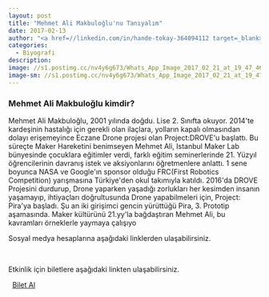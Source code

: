 ```yaml
---
layout: post
title: "Mehmet Ali Makbuloğlu'nu Tanıyalım"
date: 2017-02-13
author: "<a href=//linkedin.com/in/hande-tokay-364094112 target=_blank>Hande Tokay</a>"
categories:
  - Biyografi
description:
image: //s1.postimg.cc/nv4y6g673/Whats_App_Image_2017_02_21_at_19_47_46.jpg
image-sm: //s1.postimg.cc/nv4y6g673/Whats_App_Image_2017_02_21_at_19_47_46.jpg
---
```

### Mehmet Ali Makbuloğlu kimdir?

Mehmet Ali Makbuloğlu, 2001 yılında doğdu. Lise 2. Sınıfta okuyor. 2014'te kardeşinin hastalığı için gerekli olan ilaçlara, yolların kapalı olmasından dolayı erişemeyince Eczane Drone projesi olan Project:DROVE'u başlattı. Bu süreçte Maker Hareketini benimseyen Mehmet Ali, Istanbul Maker Lab bünyesinde çocuklara eğitimler verdi, farklı eğitim seminerlerinde 21. Yüzyıl öğrencilerinin davranış istek ve aksiyonlarını öğretmenlere anlattı. 1 sene boyunca NASA ve Google'ın sponsor olduğu FRC(First Robotics Competition) yarışmasına Türkiye'den okul takımıyla katıldı. 2016'da DROVE Projesini durdurup, Drone yaparken yaşadığı zorlukları her kesimden insanın yaşamayıp, ihtiyaçları doğrultusunda Drone yapabilmeleri için, Project: Pira'ya başladı. Şu an iki girişimci gencin yürüttüğü Pira, 3. Prototip aşamasında. Maker kültürünü 21.yy'la bağdaştıran Mehmet Ali, bu kavramları örneklerle yaymaya çalışıyo

Sosyal medya hesaplarına aşağıdaki linklerden ulaşabilirsiniz.

<a class="fa fa-lg fa-twitter"
href="//twitter.com/malim1238?lang=en" target="_blank" ></a>
&nbsp;
<a class="fa fa-lg fa-instagram"
href="//www.instagram.com/malim1238/?hl=en" target="_blank" ></a>

Etkinlik için biletlere aşağıdaki linkten ulaşabilirsiniz.

<i class="fa fa-lg fa-ticket" aria-hidden="true"></i>&nbsp; [Bilet Al](https://www.biletino.com/event/eventdetail/3262)
